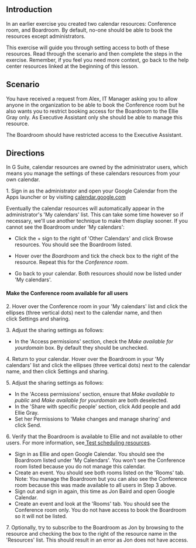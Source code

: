 ## Introduction

In an earlier exercise you created two calendar resources: Conference room, and Boardroom. By default, no-one should be able to book the resources except administrators.

This exercise will guide you through setting access to both of these resources. Read through the scenario and then complete the steps in the exercise. Remember, if you feel you need more context, go back to the help center resources linked at the beginning of this lesson.

## Scenario

You have received a request from Alex, IT Manager asking you to allow anyone in the organization to be able to book the Conference room but he also wants you to restrict booking access for the Boardroom to the Ellie Gray only. As Executive Assistant only she should be able to manage this resource.

The Boardroom should have restricted access to the Executive Assistant.

## Directions

In G Suite, calendar resources are owned by the administrator users, which means you manage the settings of these calendars resources from your own calendar.

1\. Sign in as the administrator and open your Google Calendar from the Apps launcher or by visiting [calendar.google.com](https://calendar.google.com/)

Eventually the calendar resources will automatically appear in the administrator's 'My calendars' list. This can take some time however so if necessary, we'll use another technique to make them display sooner. If you cannot see the Boardroom under 'My calendars':

-   Click the + sign to the right of 'Other Calendars' and click Browse resources. You should see the Boardroom listed.

-   Hover over the *Boardroom* and tick the check box to the right of the resource. Repeat this for the *Conference room*.

-   Go back to your calendar. Both resources should now be listed under 'My calendars'.

#### Make the Conference room available for all users

2\. Hover over the Conference room in your 'My calendars' list and click the ellipses (three vertical dots) next to the calendar name, and then click Settings and sharing.

3\. Adjust the sharing settings as follows:

-   In the 'Access permissions' section, check the *Make available for yourdomain* box. By default they should be unchecked.

4\. Return to your calendar. Hover over the Boardroom in your 'My calendars' list and click the ellipses (three vertical dots) next to the calendar name, and then click Settings and sharing.

5\. Adjust the sharing settings as follows:

-   In the 'Access permissions' section, ensure that *Make available to public* and *Make available for yourdomain* are both deselected.
-   In the 'Share with specific people' section, click Add people and add Ellie Gray.
-   Set her Permissions to 'Make changes and manage sharing' and click Send.

6\. Verify that the Boardroom is available to Ellie and not available to other users. For more information, see[ Test scheduling resources](https://support.google.com/a/answer/1037476).

-   Sign in as Ellie and open Google Calendar. You should see the Boardroom listed under 'My Calendars'. You won't see the Conference room listed because you do not manage this calendar.
-   Create an event. You should see both rooms listed on the 'Rooms' tab. Note: You manage the Boardroom but you can also see the Conference room because this was made available to all users in Step 3 above.
-   Sign out and sign in again, this time as Jon Baird and open Google Calendar.
-   Create an event and look at the 'Rooms' tab. You should see the Conference room only. You do not have access to book the Boardroom so it will not be listed.

7\. Optionally, try to subscribe to the Boardroom as Jon by browsing to the resource and checking the box to the right of the resource name in the 'Resources' list. This should result in an error as Jon does not have access.
